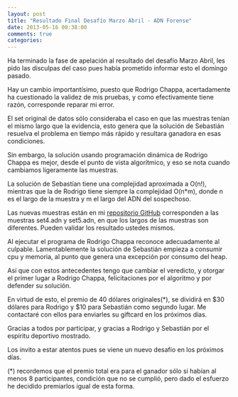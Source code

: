 ```yaml
---
layout: post
title: "Resultado Final Desafío Marzo Abril - ADN Forense"
date: 2013-05-16 00:38:00
comments: true
categories: 
---
```

Ha terminado la fase de apelación al resultado del desafío Marzo Abril, les pido las disculpas del caso pues había prometido informar esto el domingo pasado.

Hay un cambio importantísimo, puesto que Rodrigo Chappa, acertadamente ha cuestionado la validez de mis pruebas, y como efectivamente tiene razón, corresponde reparar mi error.

El set original de datos sólo consideraba el caso en que las muestras tenían el mismo largo que la evidencia, esto genera que  la solución de Sebastián resuelva el problema en tiempo más rápido y resultara ganadora en esas condiciones.

Sin embargo, la solución usando programación dinámica de Rodrigo Chappa es mejor, desde el punto de vista algorítmico, y eso se nota cuando cambiamos ligeramente las muestras.

La solución de Sebastían tiene una complejidad aproximada a O(n!), mientras que la de Rodrigo tiene siempre la complejidad O(n*m), donde n es el largo de la muestra y m el largo del ADN del sospechoso.

Las nuevas muestras están en mi [repositorio GitHub](https://github.com/lnds/programando.org/tree/master/adn-forense) corresponden a las muestras set4.adn y set5.adn, en que los largos de las muestras son diferentes. Pueden validar los resultado ustedes mismos.

Al ejecutar el programa de Rodrigo Chappa reconoce adecuadamente al culpable. Lamentablemente la solución de Sebastián empieza a consumir cpu y memoria, al punto que genera una excepción por consumo del heap. 

Así que con estos antecedentes tengo que cambiar el veredicto, y otorgar el primer lugar a Rodrigo Chappa, felicitaciones por el algoritmo y por defender su solución.

En virtud de esto, el premio de 40 dólares originales(*), se dividirá en $30 dólares para Rodrigo y $10 para Sebastián como segundo lugar. Me contactaré con ellos para enviarles su giftcard en los próximos días.

Gracias a todos por participar, y gracias a Rodrigo y Sebastián por el espíritu deportivo mostrado.


Los invito a estar atentos pues se viene un nuevo desafío en los próximos días.

(*) recordemos que el premio total era para el ganador sólo si habían al menos 8 participantes, condición que no se cumplió, pero dado el esfuerzo he decidido premiarlos igual de esta forma.
